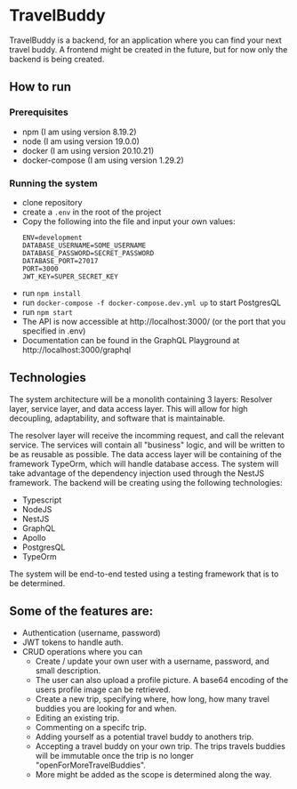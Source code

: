 # TravelBuddy

TravelBuddy is a backend, for an application where you can find your next travel buddy.
A frontend might be created in the future, but for now only the backend is being created.

## How to run

### Prerequisites

- npm (I am using version 8.19.2)
- node (I am using version 19.0.0)
- docker (I am using version 20.10.21)
- docker-compose (I am using version 1.29.2)

### Running the system

- clone repository
- create a `.env` in the root of the project
- Copy the following into the file and input your own values:
  ```
  ENV=development
  DATABASE_USERNAME=SOME_USERNAME
  DATABASE_PASSWORD=SECRET_PASSWORD
  DATABASE_PORT=27017
  PORT=3000
  JWT_KEY=SUPER_SECRET_KEY
  ```
- run `npm install`
- run `docker-compose -f docker-compose.dev.yml up` to start PostgresQL
- run `npm start`
- The API is now accessible at http://localhost:3000/ (or the port that you specified in .env)
- Documentation can be found in the GraphQL Playground at http://localhost:3000/graphql

## Technologies

The system architecture will be a monolith containing 3 layers: Resolver layer, service layer, and data access layer. This will allow for high decoupling, adaptability, and software that is maintainable.

The resolver layer will receive the incomming request, and call the relevant service. The services will contain all "business" logic, and will be written to be as reusable as possible. The data access layer will be containing of the framework TypeOrm, which will handle database access.
The system will take advantage of the dependency injection used through the NestJS framework.
The backend will be creating using the following technologies:

- Typescript
- NodeJS
- NestJS
- GraphQL
- Apollo
- PostgresQL
- TypeOrm

The system will be end-to-end tested using a testing framework that is to be determined.

## Some of the features are:

- Authentication (username, password)
- JWT tokens to handle auth.
- CRUD operations where you can
  - Create / update your own user with a username, password, and small description.
  - The user can also upload a profile picture. A base64 encoding of the users profile image can be retrieved.
  - Create a new trip, specifying where, how long, how many travel buddies you are looking for and when.
  - Editing an existing trip.
  - Commenting on a specifc trip.
  - Adding yourself as a potential travel buddy to anothers trip.
  - Accepting a travel buddy on your own trip. The trips travels buddies will be immutable once the trip is no longer "openForMoreTravelBuddies".
  - More might be added as the scope is determined along the way.
